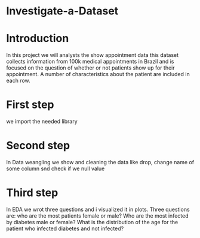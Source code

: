 # Investigate-a-Dataset

# Introduction
In this project we will analysts the show appointment data this dataset collects information from 100k medical appointments in Brazil and is focused on the question of whether or not patients show up for their appointment. A number of characteristics about the patient are included in each row.

# First step
we import the needed library

# Second step
In Data weangling we show and cleaning the data like drop, change name of some column snd check if we null value

#  Third step
In EDA we wrot three questions and i visualized it in plots.
 Three questions are:
who are the most patients female or male? 
Who are the most infected by diabetes male or female? 
What is the distribution of the age for the patient who infected diabetes and not infected?
